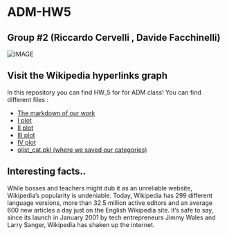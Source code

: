 # ADM-HW5 

## Group #2 (Riccardo Cervelli , Davide Facchinelli)

![IMAGE](http://atblog.org/wp-content/uploads/2018/10/wiki-1.jpg)

## Visit the Wikipedia hyperlinks graph
In this repository you can find  HW_5 for for ADM class! 
You can find different files : 
- [The markdown of our work](https://github.com/CervelliRic/ADM-HW5/blob/master/HW5FD.ipynb)
- [I plot](https://github.com/CervelliRic/ADM-HW5/blob/master/plot1.svg)
- [II plot](https://github.com/CervelliRic/ADM-HW5/blob/master/plot2.svg)
- [III plot](https://github.com/CervelliRic/ADM-HW5/blob/master/redplot1.svg)
- [IV plot](https://github.com/CervelliRic/ADM-HW5/blob/master/redplot2.svg)
- [olist_cat.pkl (where we saved our categories)](https://github.com/CervelliRic/ADM-HW5/blob/master/olist_cat.pkl)

## Interesting facts..
While bosses and teachers might dub it as an unreliable website, Wikipedia’s popularity is undeniable. Today, Wikipedia has 299 different language versions, more than 32.5 million active editors and an average 600 new articles a day just on the English Wikipedia site. It’s safe to say, since its launch in January 2001 by tech entrepreneurs Jimmy Wales and Larry Sanger, Wikipedia has shaken up the internet.
